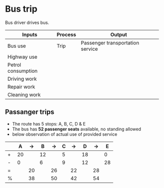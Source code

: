 # Bus trip

Bus driver drives bus.

Inputs  | Process | Output
------------- | ------------- | -----------
Bus use  | Trip | Passenger transportation service
Highway use |  |
Petrol consumption |  |
Driving work |  |
Repair work |  |
Cleaning work |  |



## Passanger trips

* The route has 5 stops: A, B, C, D & E
* The bus has **52 passenger seats** available, no standing allowed
* below observation of actual use of provided service

|   | A  | -> | B  | -> | C  | -> | D  | -> | E  |
|---|----|----|----|----|----|----|----|----|----|
| + | 20 |    | 12 |    | 5  |    | 18 |    |  0 |
| - |  0 |    | 6  |    | 9  |    | 12 |    | 28 |
| = |    | 20 |    | 26 |    | 22 |    | 28 |    |
| % |    | 38 |    | 50 |    | 42 |    | 54 |    |
